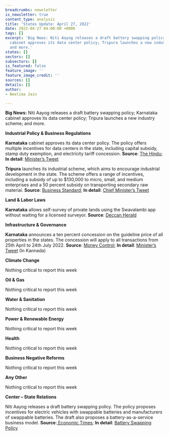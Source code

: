 ```yaml
---
breadcrumbs: newsletter
is_newsletter: true
content_type: analysis
title: 'States Update: April 27, 2022'
date: 2022-04-27 04:00:00 +0000
tags: []
excerpt: 'Big News: Niti Aayog releases a draft battery swapping policy; Karnataka
  cabinet approves its data center policy; Tripura launches a new industry scheme;
  and more.'
states: []
sectors: []
subsectors: []
is_featured: false
feature_image: ''
feature_image_credit: ''
sources: []
details: []
author:
- Neelima Jain

---
```

**Big News:** Niti Aayog releases a draft battery swapping policy; Karnataka cabinet approves its data center policy; Tripura launches a new industry scheme; and more.

**Industrial Policy & Business Regulations**

**Karnataka** cabinet approves its data center policy. The policy offers multiple incentives for data centers in the state, including capital subsidy, stamp duty exemption, and electricity tariff concession. **Source**: [The Hindu](https://www.thehindu.com/news/national/karnataka/state-cabinet-clears-data-centre-policy/article65332930.ece); **In detail**: [Minister’s Tweet](https://twitter.com/drashwathcn/status/1516086140516048897)

**Tripura** launches its industrial scheme, which aims to encourage industrial development in the state. The scheme offers a range of incentives, including a subsidy of up to $130,000 to micro, small, and medium enterprises and a 50 percent subsidy on transporting secondary raw material. **Source**: [Business Standard](https://www.business-standard.com/article/current-affairs/tripura-govt-launches-new-industrial-investment-promotion-scheme-122042001467_1.html); **In detail**: [Chief Minister’s Tweet](https://twitter.com/BjpBiplab/status/1517741137825460225)

**Land & Labor Laws**

**Karnataka** allows self-survey of private lands using the Swavalambi app without waiting for a licensed surveyor. **Source**: [Deccan Herald](https://www.deccanherald.com/state/top-karnataka-stories/karnataka-now-citizens-can-survey-land-on-their-own-1103209.html)

**Infrastructure & Governance**

**Karnataka** announces a ten percent concession on the guideline price of all properties in the states. The concession will apply to all transactions from 25th April to 24th July 2022. **Source**: [Money Control](https://www.moneycontrol.com/news/business/real-estate/karnataka-slashes-property-guidance-value-by-10-for-another-three-months-8394831.html); **In detail**: [Minister’s Tweet](https://twitter.com/RAshokaBJP/status/1517084776674381824) (In Kannada)

**Climate Change**

Nothing critical to report this week

**Oil & Gas**

Nothing critical to report this week

**Water & Sanitation**

Nothing critical to report this week

**Power & Renewable Energy**

Nothing critical to report this week

**Health**

Nothing critical to report this week

**Business Negative Reforms**

Nothing critical to report this week

**Any Other**

Nothing critical to report this week

**Center – State Relations**

Niti Aayog releases a draft battery swapping policy. The policy proposes incentives for electric vehicles with swappable batteries and manufacturers of swappable batteries. The draft also proposes a battery-as-a-service business model. **Source**:[ Economic Times](https://economictimes.indiatimes.com/industry/renewables/niti-aayog-releases-draft-battery-swapping-policy/articleshow/90978846.cms); **In detail**: [Battery Swapping Policy](https://www.niti.gov.in/sites/default/files/2022-04/20220420_Battery_Swapping_Policy_Draft_0.pdf)
